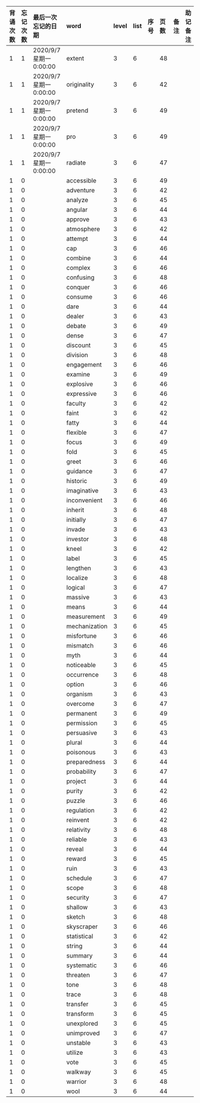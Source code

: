 |背诵次数|忘记次数|最后一次忘记的日期|word|level|list|序号|页数|备注|助记备注|
|:--|:--|:--|:--|:--|:--|:--|:--|:--|:--|
|1|1|2020/9/7 星期一 0:00:00|extent|3|6||48|||
|1|1|2020/9/7 星期一 0:00:00|originality|3|6||42|||
|1|1|2020/9/7 星期一 0:00:00|pretend|3|6||49|||
|1|1|2020/9/7 星期一 0:00:00|pro|3|6||49|||
|1|1|2020/9/7 星期一 0:00:00|radiate|3|6||47|||
|1|0||accessible|3|6||49|||
|1|0||adventure|3|6||42|||
|1|0||analyze|3|6||45|||
|1|0||angular|3|6||44|||
|1|0||approve|3|6||43|||
|1|0||atmosphere|3|6||42|||
|1|0||attempt|3|6||44|||
|1|0||cap|3|6||46|||
|1|0||combine|3|6||44|||
|1|0||complex|3|6||46|||
|1|0||confusing|3|6||48|||
|1|0||conquer|3|6||46|||
|1|0||consume|3|6||46|||
|1|0||dare|3|6||44|||
|1|0||dealer|3|6||43|||
|1|0||debate|3|6||49|||
|1|0||dense|3|6||47|||
|1|0||discount|3|6||45|||
|1|0||division|3|6||48|||
|1|0||engagement|3|6||46|||
|1|0||examine|3|6||49|||
|1|0||explosive|3|6||46|||
|1|0||expressive|3|6||46|||
|1|0||faculty|3|6||42|||
|1|0||faint|3|6||42|||
|1|0||fatty|3|6||44|||
|1|0||flexible|3|6||47|||
|1|0||focus|3|6||49|||
|1|0||fold|3|6||45|||
|1|0||greet|3|6||46|||
|1|0||guidance|3|6||47|||
|1|0||historic|3|6||49|||
|1|0||imaginative|3|6||43|||
|1|0||inconvenient|3|6||46|||
|1|0||inherit|3|6||48|||
|1|0||initially|3|6||47|||
|1|0||invade|3|6||43|||
|1|0||investor|3|6||48|||
|1|0||kneel|3|6||42|||
|1|0||label|3|6||45|||
|1|0||lengthen|3|6||43|||
|1|0||localize|3|6||48|||
|1|0||logical|3|6||47|||
|1|0||massive|3|6||43|||
|1|0||means|3|6||44|||
|1|0||measurement|3|6||49|||
|1|0||mechanization|3|6||45|||
|1|0||misfortune|3|6||46|||
|1|0||mismatch|3|6||46|||
|1|0||myth|3|6||44|||
|1|0||noticeable|3|6||45|||
|1|0||occurrence|3|6||48|||
|1|0||option|3|6||46|||
|1|0||organism|3|6||43|||
|1|0||overcome|3|6||47|||
|1|0||permanent|3|6||49|||
|1|0||permission|3|6||45|||
|1|0||persuasive|3|6||43|||
|1|0||plural|3|6||44|||
|1|0||poisonous|3|6||43|||
|1|0||preparedness|3|6||44|||
|1|0||probability|3|6||47|||
|1|0||project|3|6||44|||
|1|0||purity|3|6||42|||
|1|0||puzzle|3|6||46|||
|1|0||regulation|3|6||42|||
|1|0||reinvent|3|6||42|||
|1|0||relativity|3|6||48|||
|1|0||reliable|3|6||43|||
|1|0||reveal|3|6||44|||
|1|0||reward|3|6||45|||
|1|0||ruin|3|6||43|||
|1|0||schedule|3|6||47|||
|1|0||scope|3|6||48|||
|1|0||security|3|6||47|||
|1|0||shallow|3|6||43|||
|1|0||sketch|3|6||48|||
|1|0||skyscraper|3|6||46|||
|1|0||statistical|3|6||42|||
|1|0||string|3|6||44|||
|1|0||summary|3|6||44|||
|1|0||systematic|3|6||46|||
|1|0||threaten|3|6||47|||
|1|0||tone|3|6||48|||
|1|0||trace|3|6||48|||
|1|0||transfer|3|6||45|||
|1|0||transform|3|6||45|||
|1|0||unexplored|3|6||45|||
|1|0||unimproved|3|6||47|||
|1|0||unstable|3|6||43|||
|1|0||utilize|3|6||43|||
|1|0||vote|3|6||45|||
|1|0||walkway|3|6||45|||
|1|0||warrior|3|6||48|||
|1|0||wool|3|6||44|||
